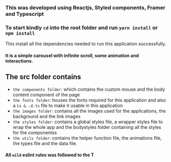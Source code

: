### This was developed using Reactjs, Styled components, Framer and Typescript

### To start kindly `cd` into the root folder and run  `yarn install` or `npm install`
This install all the dependencies needed to run this application successfully.

#### It is a simple carousel with infinite scroll, some animation and interactions.

## The src folder contains
- `the components folder`: which contains the custom mouse and the body content component of the page 
- `the fonts folder`: houses the fonts required for this application and also a `ts & .d.ts` file to make it usable in this application
- `the images folder`: contains all the images used for the applications, the background and the link images
- `the styles folder`: contains a global styles file, a wrapper styles file to wrap the whole app and the bodystyles folder containing all the styles for the componentss
- `the utils folder`: contains the helper function file, the animations file, the types file and the data file.


#### All `wild` eslint rules was followed to the T
